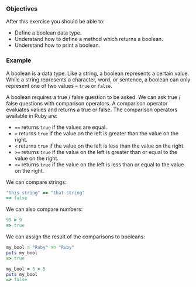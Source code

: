 <!-- { ids:[58], language:'Ruby', type:'workshop', order: 5, name:'Booleans', description:'Learn the boolean data type and apply it in a method.' }-->

### Objectives

After this exercise you should be able to:

- Define a boolean data type.
- Understand how to define a method which returns a boolean.
- Understand how to print a boolean.

### Example

A boolean is a data type. Like a string, a boolean represents a certain value. While a string represents a character, word, or sentence, a boolean can only represent one of two values – `true` or `false`.

A boolean requires a true / false question to be asked. We can ask true / false questions with comparison operators. A comparison operator evaluates values and returns a true or false. The comparison operators available in Ruby are:

- `==` returns `true` if the values are equal.
- `>` returns `true` if the value on the left is greater than the value on the right.
- `<` returns `true` if the value on the left is less than the value on the right.
- `>=` returns `true` if the value on the left is greater than or equal to the value on the right.
- `<=` returns `true` if the value on the left is less than or equal to the value on the right.

We can compare strings:

```ruby
"this string" == "that string"
=> false
```

We can also compare numbers:

```ruby
99 > 9
=> true
```
We can assign the result of the comparisons to booleans:

```ruby
my_bool = "Ruby" == "Ruby"
puts my_bool
=> true

my_bool = 5 > 5
puts my_bool
=> false
```
